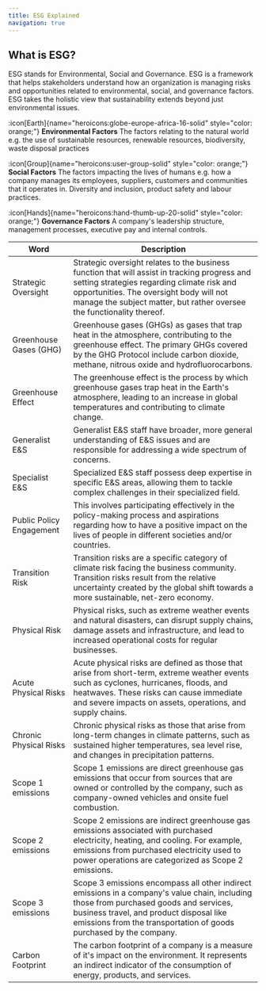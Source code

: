```yaml
---
title: ESG Explained
navigation: true
---
```


## What is ESG?

ESG stands for Environmental, Social and Governance. ESG is a framework that helps stakeholders understand how an organization is managing risks and opportunities related to environmental, social, and governance factors. ESG takes the holistic view that sustainability extends beyond just environmental issues.

:icon[Earth]{name="heroicons:globe-europe-africa-16-solid" style="color: orange;"} **Environmental Factors** The factors relating to the natural world e.g. the use of sustainable resources, renewable resources, biodiversity, waste disposal practices

:icon[Group]{name="heroicons:user-group-solid" style="color: orange;"} **Social Factors** The factors impacting the lives of humans e.g. how a company manages its employees, suppliers, customers and communities that it operates in. Diversity and inclusion, product safety and labour practices.

:icon[Hands]{name="heroicons:hand-thumb-up-20-solid" style="color: orange;"} **Governance Factors** A company's leadership structure, management processes, executive pay and internal controls.

| Word                     | Description                                                                                                                                                                                                                                                      |
| ------------------------ | ---------------------------------------------------------------------------------------------------------------------------------------------------------------------------------------------------------------------------------------------------------------- |
| Strategic Oversight      | Strategic oversight relates to the business function that will assist in tracking progress and setting strategies regarding climate risk and opportunities. The oversight body will not manage the subject matter, but rather oversee the functionality thereof. |
| Greenhouse Gases (GHG)   | Greenhouse gases (GHGs) as gases that trap heat in the atmosphere, contributing to the greenhouse effect. The primary GHGs covered by the GHG Protocol include carbon dioxide, methane, nitrous oxide and hydrofluorocarbons.                                    |
| Greenhouse Effect        | The greenhouse effect is the process by which greenhouse gases trap heat in the Earth's atmosphere, leading to an increase in global temperatures and contributing to climate change.                                                                            |
| Generalist E\&S          | Generalist E\&S staff have broader, more general understanding of E\&S issues and are responsible for addressing a wide spectrum of concerns.                                                                                                                    |
| Specialist E\&S          | Specialized E\&S staff possess deep expertise in specific E\&S areas, allowing them to tackle complex challenges in their specialized field.                                                                                                                     |
| Public Policy Engagement | This involves participating effectively in the policy-making process and aspirations regarding how to have a positive impact on the lives of people in different societies and/or countries.                                                                     |
| Transition Risk          | Transition risks are a specific category of climate risk facing the business community. Transition risks result from the relative uncertainty created by the global shift towards a more sustainable, net-zero economy.                                          |
| Physical Risk            | Physical risks, such as extreme weather events and natural disasters, can disrupt supply chains, damage assets and infrastructure, and lead to increased operational costs for regular businesses.                                                               |
| Acute Physical Risks     | Acute physical risks are defined as those that arise from short-term, extreme weather events such as cyclones, hurricanes, floods, and heatwaves. These risks can cause immediate and severe impacts on assets, operations, and supply chains.                   |
| Chronic Physical Risks   | Chronic physical risks as those that arise from long-term changes in climate patterns, such as sustained higher temperatures, sea level rise, and changes in precipitation patterns.                                                                             |
| Scope 1 emissions        | Scope 1 emissions are direct greenhouse gas emissions that occur from sources that are owned or controlled by the company, such as company-owned vehicles and onsite fuel combustion.                                                                            |
| Scope 2 emissions        | Scope 2 emissions are indirect greenhouse gas emissions associated with purchased electricity, heating, and cooling. For example, emissions from purchased electricity used to power operations are categorized as Scope 2 emissions.                            |
| Scope 3 emissions        | Scope 3 emissions encompass all other indirect emissions in a company's value chain, including those from purchased goods and services, business travel, and product disposal like emissions from the transportation of goods purchased by the company.          |
| Carbon Footprint         | The carbon footprint of a company is a measure of it's impact on the environment. It represents an indirect indicator of the consumption of energy, products, and services.                                                                                      |
